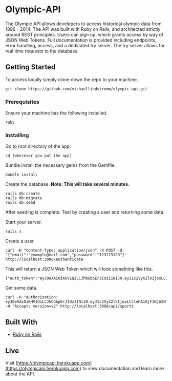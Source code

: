 # Olympic-API

The Olympic API allows developers to access historical olympic data from 1896 - 2014. The API was built with Ruby on Rails, and architected strictly around REST principles. Users can sign up, which grants access by way of JSON Web Tokens. Full documentation is provided including endpoints, error handling, access, and a dedicated try server. The try server allows for real time requests to the database. 

## Getting Started

To access locally simply clone down the repo to your machine.

 ```
 git clone https://github.com/michaellindstromm/olympic-api.git
 ```


### Prerequisites

Ensure your machine has the following installed.

```
ruby 
```

### Installing

Go to root directory of the app.
```
cd [wherever you put the app]
```

Bundle install the necessary gems from the Gemfile.
```
bundle install
```

Create the database.
**Note: This will take several minutes.**

```
rails db:create
rails db:migrate
rails db:seed
```

After seeding is complete. Test by creating a user and returning some data.

Start your server.
```
rails s
```

Create a user.
```
curl -H "Content-Type: application/json" -X POST -d '{"email":"example@mail.com","password":"123123123"}' http://localhost:3000/authenticate
```

This will return a JSON Web Token which will look something like this.
```
{"auth_token":"eyJ0eXAiOiKHV1QiLCJhbGbpErJIUzI1NiJ9.eyJ1c2VyX2lkIjoxLCJleHAiOjF1NjA2NTgxODZ9.xsSwcPC22IR71OBv6bU_OGCSyfE81DvEzWfDU0iybMA"}
```

Get some data.
```
curl -H "Authorization: eyJ0eXAiOiKHV1QiLCJhbGbpErJIUzI1NiJ9.eyJ1c2VyX2lkIjoxLCJleHAiOjF1NjA2NTgxODZ9.xsSwcPC22IR71OBv6bU_OGCSyfE81DvEzWfDU0iybMA" -H "Accept: version=v2" http://localhost:3000/api/sports
```


## Built With

* [Ruby on Rails](http://rubyonrails.org/)


## Live

Visit [https://olympicapi.herokuapp.com](https://olympicapi.herokuapp.com) to view documentation and learn more about the API.

